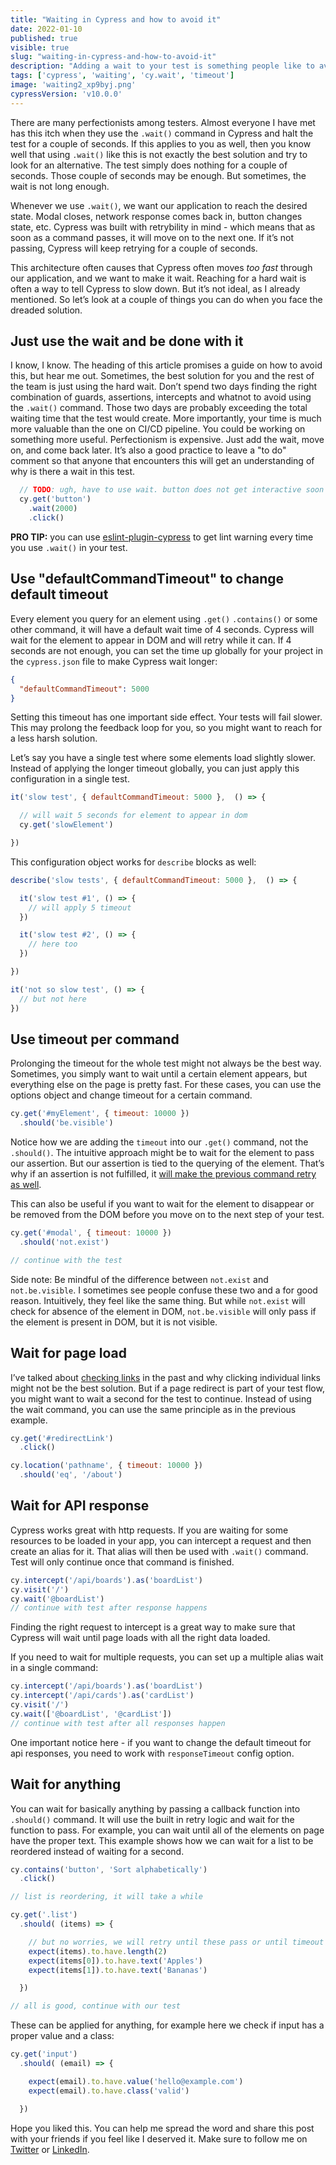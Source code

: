 ```yaml
---
title: "Waiting in Cypress and how to avoid it"
date: 2022-01-10
published: true
visible: true
slug: "waiting-in-cypress-and-how-to-avoid-it"
description: "Adding a wait to your test is something people like to avoid. Luckily, with Cypress, there are several ways of how to avoid waiting for a static period of time and simply move a test forward once the application is in a state we desire."
tags: ['cypress', 'waiting', 'cy.wait', 'timeout']
image: 'waiting2_xp9byj.png'
cypressVersion: 'v10.0.0'
---
```

There are many perfectionists among testers. Almost everyone I have met has this itch when they use the `.wait()` command in Cypress and halt the test for a couple of seconds. If this applies to you as well, then you know well that using `.wait()` like this is not exactly the best solution and try to look for an alternative. The test simply does nothing for a couple of seconds. Those couple of seconds may be enough. But sometimes, the wait is not long enough.

Whenever we use `.wait()`, we want our application to reach the desired state. Modal closes, network response comes back in, button changes state, etc. Cypress was built with retrybility in mind - which means that as soon as a command passes, it will move on to the next one. If it’s not passing, Cypress will keep retrying for a couple of seconds. 

This architecture often causes that Cypress often moves *too fast* through our application, and we want to make it wait. Reaching for a hard wait is often a way to tell Cypress to slow down. But it’s not ideal, as I already mentioned. So let’s look at a couple of things you can do when you face the dreaded solution.

## Just use the wait and be done with it
I know, I know. The heading of this article promises a guide on how to avoid this, but hear me out. Sometimes, the best solution for you and the rest of the team is just using the hard wait. Don’t spend two days finding the right combination of guards, assertions, intercepts and whatnot to avoid using the `.wait()` command. Those two days are probably exceeding the total waiting time that the test would create. More importantly, your time is much more valuable than the one on CI/CD pipeline. You could be working on something more useful. Perfectionism is expensive. Just add the wait, move on, and come back later. It’s also a good practice to leave a "to do" comment so that anyone that encounters this will get an understanding of why is there a wait in this test.

```js
  // TODO: ugh, have to use wait. button does not get interactive soon enough
  cy.get('button')
    .wait(2000) 
    .click()
```

**PRO TIP:** you can use [eslint-plugin-cypress](https://www.npmjs.com/package/eslint-plugin-cypress) to get lint warning every time you use `.wait()` in your test.

## Use "defaultCommandTimeout" to change default timeout
Every element you query for an element using `.get()` `.contains()` or some other command, it will have a default wait time of 4 seconds. Cypress will wait for the element to appear in DOM and will retry while it can. If 4 seconds are not enough, you can set the time up globally for your project in the `cypress.json` file to make Cypress wait longer:
```json [cypress.json]
{
  "defaultCommandTimeout": 5000
}
```
Setting this timeout has one important side effect. Your tests will fail slower. This may prolong the feedback loop for you, so you might want to reach for a less harsh solution.

Let’s say you have a single test where some elements load slightly slower. Instead of applying the longer timeout globally, you can just apply this configuration in a single test.

```js
it('slow test', { defaultCommandTimeout: 5000 },  () => {

  // will wait 5 seconds for element to appear in dom
  cy.get('slowElement')

})
```

This configuration object works for `describe` blocks as well:
```js
describe('slow tests', { defaultCommandTimeout: 5000 },  () => {

  it('slow test #1', () => {
    // will apply 5 timeout
  })

  it('slow test #2', () => {
    // here too
  })

})

it('not so slow test', () => {
  // but not here
})
```

## Use timeout per command
Prolonging the timeout for the whole test might not always be the best way. Sometimes, you simply want to wait until a certain element appears, but everything else on the page is pretty fast. For these cases, you can use the options object and change timeout for a certain command.
```js
cy.get('#myElement', { timeout: 10000 })
  .should('be.visible')
```
Notice how we are adding the `timeout` into our `.get()` command, not the `.should()`. The intuitive approach might be to wait for the element to pass our assertion. But our assertion is tied to the querying of the element. That’s why if an assertion is not fulfilled, it [will make the previous command retry as well](https://docs.cypress.io/guides/core-concepts/retry-ability#Only-the-last-command-is-retried).

This can also be useful if you want to wait for the element to disappear or be removed from the DOM before you move on to the next step of your test.

```js
cy.get('#modal', { timeout: 10000 })
  .should('not.exist')

// continue with the test
```
Side note: Be mindful of the difference between `not.exist` and `not.be.visible`. I sometimes see people confuse these two and a for good reason. Intuitively, they feel like the same thing. But while `not.exist` will check for absence of the element in DOM, `not.be.visible` will only pass if the element is present in DOM, but it is not visible.

## Wait for page load
I’ve talked about [checking links](/testing-links-with-cypress) in the past and why clicking individual links might not be the best solution. But if a page redirect is part of your test flow, you might want to wait a second for the test to continue. Instead of using the wait command, you can use the same principle as in the previous example.

```js
cy.get('#redirectLink')
  .click()

cy.location('pathname', { timeout: 10000 })
  .should('eq', '/about')
```

## Wait for API response
Cypress works great with http requests. If you are waiting for some resources to be loaded in your app, you can intercept a request and then create an alias for it. That alias will then be used with `.wait()` command. Test will only continue once that command is finished.
```js
cy.intercept('/api/boards').as('boardList')
cy.visit('/')
cy.wait('@boardList')
// continue with test after response happens
```
Finding the right request to intercept is a great way to make sure that Cypress will wait until page loads with all the right data loaded.

If you need to wait for multiple requests, you can set up a multiple alias wait in a single command:

```js
cy.intercept('/api/boards').as('boardList')
cy.intercept('/api/cards').as('cardList')
cy.visit('/')
cy.wait(['@boardList', '@cardList'])
// continue with test after all responses happen
```

One important notice here - if you want to change the default timeout for api responses, you need to work with `responseTimeout` config option.

## Wait for anything
You can wait for basically anything by passing a callback function into `.should()` command. It will use the built in retry logic and wait for the function to pass. For example, you can wait until all of the elements on page have the proper text. This example shows how we can wait for a list to be reordered instead of waiting for a second.
```js
cy.contains('button', 'Sort alphabetically')
  .click()

// list is reordering, it will take a while

cy.get('.list')
  .should( (items) => {

    // but no worries, we will retry until these pass or until timeout
    expect(items).to.have.length(2)
    expect(items[0]).to.have.text('Apples')
    expect(items[1]).to.have.text('Bananas')

  })

// all is good, continue with our test
```

These can be applied for anything, for example here we check if input has a proper value and a class:

```js
cy.get('input')
  .should( (email) => {

    expect(email).to.have.value('hello@example.com')
    expect(email).to.have.class('valid')

  })
```

Hope you liked this. You can help me spread the word and share this post with your friends if you feel like I deserved it. Make sure to follow me on [Twitter](https://twitter.com/filip_hric/) or [LinkedIn](https://www.linkedin.com/in/filip-hric-11a5b1126/).
